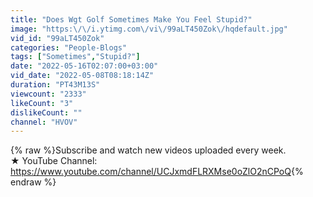 ```yaml
---
title: "Does Wgt Golf Sometimes Make You Feel Stupid?"
image: "https:\/\/i.ytimg.com\/vi\/99aLT450Zok\/hqdefault.jpg"
vid_id: "99aLT450Zok"
categories: "People-Blogs"
tags: ["Sometimes","Stupid?"]
date: "2022-05-16T02:07:00+03:00"
vid_date: "2022-05-08T08:18:14Z"
duration: "PT43M13S"
viewcount: "2333"
likeCount: "3"
dislikeCount: ""
channel: "HVOV"
---
```

{% raw %}Subscribe and watch new videos uploaded every week.<br />★ YouTube Channel: <a rel="nofollow" target="blank" href="https://www.youtube.com/channel/UCJxmdFLRXMse0oZlO2nCPoQ">https://www.youtube.com/channel/UCJxmdFLRXMse0oZlO2nCPoQ</a>{% endraw %}
